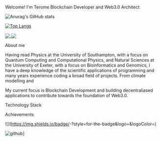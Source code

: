 Welcome!
I'm Terome
Blockchain Developer and Web3.0 Architect


![Anurag's GitHub stats](https://github-readme-stats.vercel.app/api?username=thequantumdomain&theme=blue-green&show_icons=true)

[![Top Langs](https://github-readme-stats.vercel.app/api/top-langs/?username=thequantumdomain)](https://github.com/anuraghazra/github-readme-stats)

<a href="https://github.com/anuraghazra/github-readme-stats">
  <img align="center" src="https://github-readme-stats.vercel.app/api/pin/?username=thequantumdomain&repo=github-readme-stats" />
</a>
<a href="https://github.com/anuraghazra/convoychat">
  <img align="center" src="https://github-readme-stats.vercel.app/api/pin/?username=thequantumdomain&repo=convoychat" />
</a>


About me

Having read Physics at the University of Southampton, with a focus on Quantum Computing and Computational Physics, and Natural Sciences at the University of Exeter, with a focus on Bioinformatics and Genomics, I have a deep knowledge of the scientific applications of programming and many years experience coding a broad field of projects. From climate modelling and 

My current focus is Blockchain Development and building decentraliased applications to contribute towards the foundation of Web3.0.


Technology Stack



Achievements




![<Badge Name>](https://img.shields.io/badge/<Badge Text>-<Background Color>?style=for-the-badge&logo=<Icon Name>&logoColor=<Logo Color>)

![github](https://img.shields.io/badge/GitHub-000000?style=for-the-badge&logo=GitHub&logoColor=white)]


